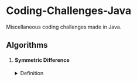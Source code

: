 # Coding-Challenges-Java
Miscellaneous coding challenges made in Java.

<h2>Algorithms</h2>
<ol>
<li><h4>Symmetric Difference</h4><details><summary>Definition</summary><blockquote>The symmetric difference of two sets is the set of elements that belong to one of the sets but not to both. It represents the elements that are exclusive to each set and can be computed as the union of the elements in one set and the complement of the intersection of both sets. <br><br>The code takes a variable number of sets of a variable number of values and makes the symmetric difference of all of them.</blockquote></details></li>
</ol>
